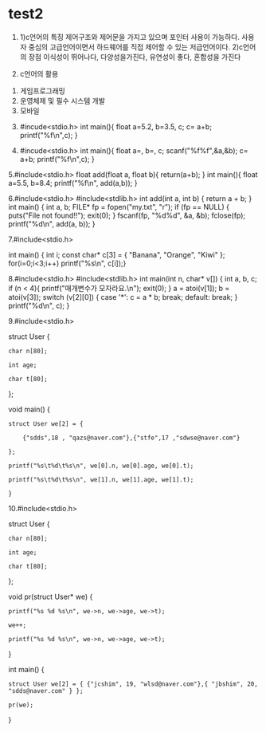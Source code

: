 # test2
1. 1)c언어의 특징
제어구조와 제어문을 가지고 있으며 포인터 사용이 가능하다. 사용자 중심의 고급언어이면서 하드웨어를 직접 제어할 수 있는 저급언어이다.
2)c언어의 장점
이식성이 뛰어나다, 다양성을가진다, 유연성이 좋다, 혼합성을 가진다

2. c언어의 활용
1) 게임프로그래밍
2) 운영체제 및 필수 시스템 개발
3) 모바일

3. #incude<stdio.h>
int main(){
float a=5.2, b=3.5, c;
c= a+b;
printf("%f\n",c);
}

4. #incude<stdio.h>
int main(){
float a=, b=, c;
scanf("%f%f",&a,&b);
c= a+b;
printf("%f\n",c);
}

5.#include<stdio.h> float add(float a, float b){ return(a+b); }
int main(){ float a=5.5, b=8.4;  printf("%f\n", add(a,b)); }

6.#include<stdio.h> #include<stdlib.h> int add(int a, int b) { return a + b; } int main() { int a, b; FILE* fp = fopen("my.txt", "r"); if (fp == NULL) { puts("File not found!!"); exit(0); } fscanf(fp, "%d%d", &a, &b); fclose(fp); printf("%d\n", add(a, b)); }

7.#include<stdio.h>

 int main() {
int i;
const char* c[3] = { "Banana", "Orange", "Kiwi" };
for(i=0;i<3;i++)
printf("%s\n", c[i]);}

8.#include<stdio.h> #include<stdlib.h> int main(int n, char* v[]) { int a, b, c; if (n < 4){ printf("매개변수가 모자라요.\n"); exit(0); } a = atoi(v[1]); b = atoi(v[3]); switch (v[2][0]) { case '*': c = a * b; break; default: break; } printf("%d\n", c); }

9.#include<stdio.h>

struct User {

	

	char n[80];
	
	int age;

	char t[80];

};

void main() {

	struct User we[2] = {

		{"sdds",18 , "qazs@naver.com"},{"stfe",17 ,"sdwse@naver.com"}

	};

	printf("%s\t%d\t%s\n", we[0].n, we[0].age, we[0].t);

	printf("%s\t%d\t%s\n", we[1].n, we[1].age, we[1].t);

	}

10.#include<stdio.h>

struct User {
	
	char n[80];
	
	int age;

	char t[80];
};

void pr(struct User* we) {

	printf("%s %d %s\n", we->n, we->age, we->t);

	we++;

	printf("%s %d %s\n", we->n, we->age, we->t);

}

int main() {

	struct User we[2] = { {"jcshim", 19, "wlsd@naver.com"},{ "jbshim", 20, "sdds@naver.com" } };

	pr(we);

}
